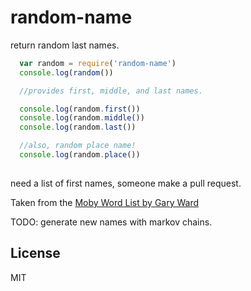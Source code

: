 # random-name

return random last names.

``` js
  var random = require('random-name')
  console.log(random())

  //provides first, middle, and last names.

  console.log(random.first())
  console.log(random.middle())
  console.log(random.last())

  //also, random place name!
  console.log(random.place())
  
```

need a list of first names, someone make a pull request.

Taken from the [Moby Word List by Gary Ward](http://www.gutenberg.org/ebooks/3201)

TODO: generate new names with markov chains.

## License

MIT
